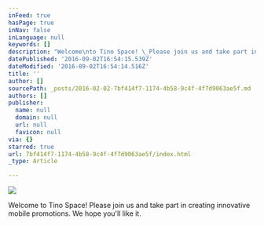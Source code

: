 ```yaml
---
inFeed: true
hasPage: true
inNav: false
inLanguage: null
keywords: []
description: "Welcome\nto Tino Space! \_Please join us and take part in creating\ninnovative mobile promotions. We hope you'll like it."
datePublished: '2016-09-02T16:54:15.539Z'
dateModified: '2016-09-02T16:54:14.516Z'
title: ''
author: []
sourcePath: _posts/2016-02-02-7bf414f7-1174-4b58-9c4f-4f7d9063ae5f.md
authors: []
publisher:
  name: null
  domain: null
  url: null
  favicon: null
via: {}
starred: true
url: 7bf414f7-1174-4b58-9c4f-4f7d9063ae5f/index.html
_type: Article

---
```

![](https://the-grid-user-content.s3-us-west-2.amazonaws.com/757547e3-bd23-4388-8286-e0cceefd7cc1.png)

Welcome
to Tino Space!  Please join us and take part in creating
innovative mobile promotions. We hope you'll like it.